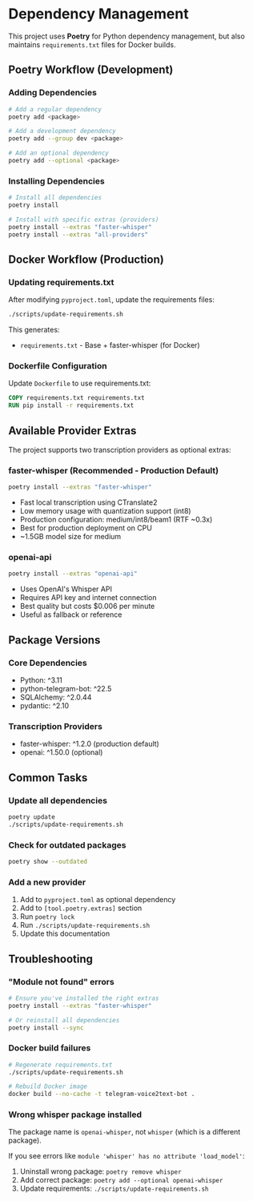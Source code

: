 # Dependency Management

This project uses **Poetry** for Python dependency management, but also maintains `requirements.txt` files for Docker builds.

## Poetry Workflow (Development)

### Adding Dependencies

```bash
# Add a regular dependency
poetry add <package>

# Add a development dependency
poetry add --group dev <package>

# Add an optional dependency
poetry add --optional <package>
```

### Installing Dependencies

```bash
# Install all dependencies
poetry install

# Install with specific extras (providers)
poetry install --extras "faster-whisper"
poetry install --extras "all-providers"
```

## Docker Workflow (Production)

### Updating requirements.txt

After modifying `pyproject.toml`, update the requirements files:

```bash
./scripts/update-requirements.sh
```

This generates:
- `requirements.txt` - Base + faster-whisper (for Docker)

### Dockerfile Configuration

Update `Dockerfile` to use requirements.txt:

```dockerfile
COPY requirements.txt requirements.txt
RUN pip install -r requirements.txt
```

## Available Provider Extras

The project supports two transcription providers as optional extras:

### faster-whisper (Recommended - Production Default)
```bash
poetry install --extras "faster-whisper"
```
- Fast local transcription using CTranslate2
- Low memory usage with quantization support (int8)
- Production configuration: medium/int8/beam1 (RTF ~0.3x)
- Best for production deployment on CPU
- ~1.5GB model size for medium

### openai-api
```bash
poetry install --extras "openai-api"
```
- Uses OpenAI's Whisper API
- Requires API key and internet connection
- Best quality but costs $0.006 per minute
- Useful as fallback or reference

## Package Versions

### Core Dependencies
- Python: ^3.11
- python-telegram-bot: ^22.5
- SQLAlchemy: ^2.0.44
- pydantic: ^2.10

### Transcription Providers
- faster-whisper: ^1.2.0 (production default)
- openai: ^1.50.0 (optional)

## Common Tasks

### Update all dependencies
```bash
poetry update
./scripts/update-requirements.sh
```

### Check for outdated packages
```bash
poetry show --outdated
```

### Add a new provider
1. Add to `pyproject.toml` as optional dependency
2. Add to `[tool.poetry.extras]` section
3. Run `poetry lock`
4. Run `./scripts/update-requirements.sh`
5. Update this documentation

## Troubleshooting

### "Module not found" errors
```bash
# Ensure you've installed the right extras
poetry install --extras "faster-whisper"

# Or reinstall all dependencies
poetry install --sync
```

### Docker build failures
```bash
# Regenerate requirements.txt
./scripts/update-requirements.sh

# Rebuild Docker image
docker build --no-cache -t telegram-voice2text-bot .
```

### Wrong whisper package installed
The package name is `openai-whisper`, not `whisper` (which is a different package).

If you see errors like `module 'whisper' has no attribute 'load_model'`:
1. Uninstall wrong package: `poetry remove whisper`
2. Add correct package: `poetry add --optional openai-whisper`
3. Update requirements: `./scripts/update-requirements.sh`
